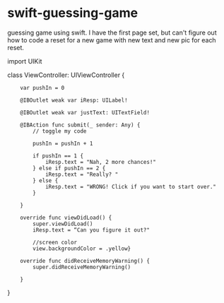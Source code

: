 # swift-guessing-game
guessing game using swift.  I have the first page set, but can't figure out how to code a reset for a new game 
with new text and new pic for each reset.  


import UIKit

class ViewController: UIViewController {
        

        var pushIn = 0 

        @IBOutlet weak var iResp: UILabel!
        
        @IBOutlet weak var justText: UITextField!
        
        @IBAction func submit(_ sender: Any) {
            // toggle my code
            
            pushIn = pushIn + 1
            
            if pushIn == 1 {
                iResp.text = "Nah, 2 more chances!"
            } else if pushIn == 2 {
                iResp.text = "Really? "
            } else {
                iResp.text = "WRONG! Click if you want to start over."            
            }
          
        }
        
        override func viewDidLoad() {
            super.viewDidLoad()
            iResp.text = “Can you figure it out?"
            
            //screen color
            view.backgroundColor = .yellow}
        
        override func didReceiveMemoryWarning() {
            super.didReceiveMemoryWarning()
            
        }

}

